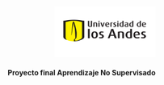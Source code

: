 <div align="right">
  <img src="pics/logo-uniandes.png" alt="Logo de Uniandes" width="200" height="100">
  <h4>Proyecto final Aprendizaje No Supervisado</h4>
</div>